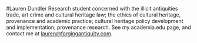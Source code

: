 #Lauren Dundler
Research student concerned with the illicit antiquities trade, art crime and cultural heritage law; the ethics of cultural heritage, provenance and academic practice; cultural heritage policy development and implementation; provenance research.
See my academia.edu page, and contact me at lauren@forgingantiquity.com.
